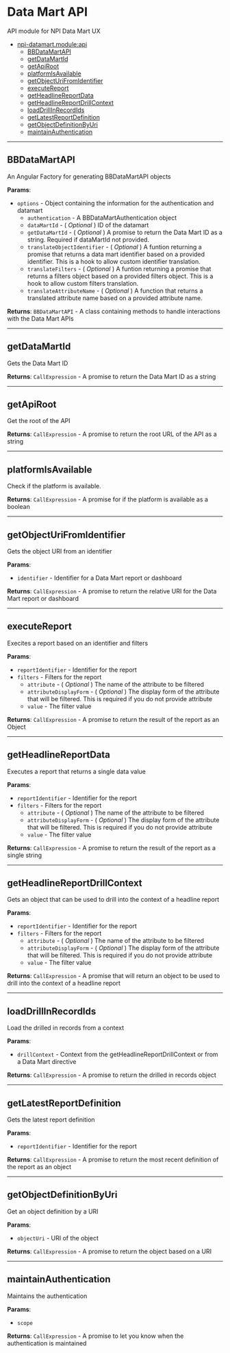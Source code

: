 <a id="npi-datamart.module:api"></a>

# Data Mart API
API module for NPI Data Mart UX

* [npi-datamart.module:api](#npi-datamart.module:api)
    * [BBDataMartAPI](#npi-datamart.module:api~BBDataMartAPI)
    * [getDataMartId](#npi-datamart.module:api~getDataMartId)
    * [getApiRoot](#npi-datamart.module:api~getApiRoot)
    * [platformIsAvailable](#npi-datamart.module:api~platformIsAvailable)
    * [getObjectUriFromIdentifier](#npi-datamart.module:api~getObjectUriFromIdentifier)
    * [executeReport](#npi-datamart.module:api~executeReport)
    * [getHeadlineReportData](#npi-datamart.module:api~getHeadlineReportData)
    * [getHeadlineReportDrillContext](#npi-datamart.module:api~getHeadlineReportDrillContext)
    * [loadDrillInRecordIds](#npi-datamart.module:api~loadDrillInRecordIds)
    * [getLatestReportDefinition](#npi-datamart.module:api~getLatestReportDefinition)
    * [getObjectDefinitionByUri](#npi-datamart.module:api~getObjectDefinitionByUri)
    * [maintainAuthentication](#npi-datamart.module:api~maintainAuthentication)
    

---
<a id="npi-datamart.module:api~BBDataMartAPI"></a>
## BBDataMartAPI
An Angular Factory for generating BBDataMartAPI objects

**Params**:
- `options` - Object containing the information for the authentication and datamart
    - `authentication` - A BBDataMartAuthentication object
    - `dataMartId` - ( _Optional_ ) ID of the datamart
    - `getDataMartId` - ( _Optional_ ) A promise to return the Data Mart ID as a string. Required if dataMartId not provided.
    - `translateObjectIdentifier` - ( _Optional_ ) A funtion returning a promise that returns a data mart identifier based on a provided identifier.  This is a hook to allow custom identifier translation.
    - `translateFilters` - ( _Optional_ ) A funtion returning a promise that returns a filters object based on a provided filters object.  This is a hook to allow custom filters translation.
    - `translateAttributeName` - ( _Optional_ ) A function that returns a translated attribute name based on a provided attribute name.

**Returns**:
    `BBDataMartAPI` - A class containing methods to handle interactions with the Data Mart APIs

---
<a id="npi-datamart.module:api~getDataMartId"></a>
## getDataMartId
Gets the Data Mart ID

**Returns**:
    `CallExpression` - A promise to return the Data Mart ID as a string

---
<a id="npi-datamart.module:api~getApiRoot"></a>
## getApiRoot
Get the root of the API

**Returns**:
    `CallExpression` - A promise to return the root URL of the API as a string

---
<a id="npi-datamart.module:api~platformIsAvailable"></a>
## platformIsAvailable
Check if the platform is available.

**Returns**:
    `CallExpression` - A promise for if the platform is available as a boolean

---
<a id="npi-datamart.module:api~getObjectUriFromIdentifier"></a>
## getObjectUriFromIdentifier
Gets the object URI from an identifier

**Params**:
- `identifier` - Identifier for a Data Mart report or dashboard

**Returns**:
    `CallExpression` - A promise to return the relative URI for the Data Mart report or dashboard

---
<a id="npi-datamart.module:api~executeReport"></a>
## executeReport
Execites a report based on an identifier and filters

**Params**:
- `reportIdentifier` - Identifier for the report
- `filters` - Filters for the report
    - `attribute` - ( _Optional_ ) The name of the attribute to be filtered
    - `attributeDisplayForm` - ( _Optional_ ) The display form of the attribute that will be filtered. This is required if you do not provide attribute
    - `value` - The filter value

**Returns**:
    `CallExpression` - A promise to return the result of the report as an Object

---
<a id="npi-datamart.module:api~getHeadlineReportData"></a>
## getHeadlineReportData
Executes a report that returns a single data value

**Params**:
- `reportIdentifier` - Identifier for the report
- `filters` - Filters for the report
    - `attribute` - ( _Optional_ ) The name of the attribute to be filtered
    - `attributeDisplayForm` - ( _Optional_ ) The display form of the attribute that will be filtered. This is required if you do not provide attribute
    - `value` - The filter value

**Returns**:
    `CallExpression` - A promise to return the result of the report as a single string

---
<a id="npi-datamart.module:api~getHeadlineReportDrillContext"></a>
## getHeadlineReportDrillContext
Gets an object that can be used to drill into the context of a headline report

**Params**:
- `reportIdentifier` - Identifier for the report
- `filters` - Filters for the report
    - `attribute` - ( _Optional_ ) The name of the attribute to be filtered
    - `attributeDisplayForm` - ( _Optional_ ) The display form of the attribute that will be filtered. This is required if you do not provide attribute
    - `value` - The filter value

**Returns**:
    `CallExpression` - A promise that will return an object to be used to drill into the context of a headline report

---
<a id="npi-datamart.module:api~loadDrillInRecordIds"></a>
## loadDrillInRecordIds
Load the drilled in records from a context

**Params**:
- `drillContext` - Context from the getHeadlineReportDrillContext or from a Data Mart directive

**Returns**:
    `CallExpression` - A promise to return the drilled in records object

---
<a id="npi-datamart.module:api~getLatestReportDefinition"></a>
## getLatestReportDefinition
Gets the latest report definition

**Params**:
- `reportIdentifier` - Identifier for the report

**Returns**:
    `CallExpression` - A promise to return the most recent definition of the report as an object

---
<a id="npi-datamart.module:api~getObjectDefinitionByUri"></a>
## getObjectDefinitionByUri
Get an object definition by a URI

**Params**:
- `objectUri` - URI of the object

**Returns**:
    `CallExpression` - A promise to return the object based on a URI

---
<a id="npi-datamart.module:api~maintainAuthentication"></a>
## maintainAuthentication
Maintains the authentication

**Params**:
- `scope`

**Returns**:
    `CallExpression` - A promise to let you know when the authentication is maintained